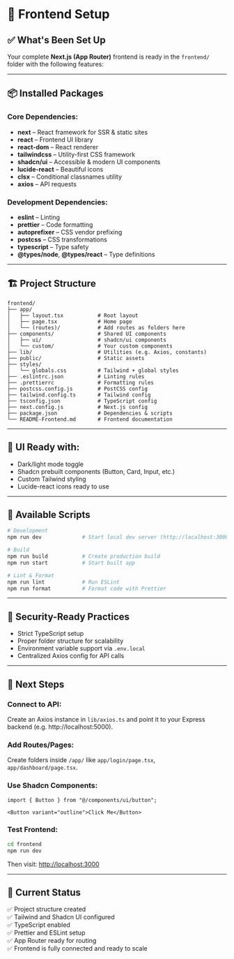 # 🎉 Frontend Setup

## ✅ What's Been Set Up

Your complete **Next.js (App Router)** frontend is ready in the `frontend/` folder with the following features:

---

## 📦 Installed Packages

### Core Dependencies:
- **next** – React framework for SSR & static sites
- **react** – Frontend UI library
- **react-dom** – React renderer
- **tailwindcss** – Utility-first CSS framework
- **shadcn/ui** – Accessible & modern UI components
- **lucide-react** – Beautiful icons
- **clsx** – Conditional classnames utility
- **axios** – API requests

### Development Dependencies:
- **eslint** – Linting
- **prettier** – Code formatting
- **autoprefixer** – CSS vendor prefixing
- **postcss** – CSS transformations
- **typescript** – Type safety
- **@types/node**, **@types/react** – Type definitions

---

## 🏗️ Project Structure

```
frontend/
├── app/
│   ├── layout.tsx           # Root layout
│   ├── page.tsx             # Home page
│   └── (routes)/            # Add routes as folders here
├── components/              # Shared UI components
│   ├── ui/                  # shadcn/ui components
│   └── custom/              # Your custom components
├── lib/                     # Utilities (e.g. Axios, constants)
├── public/                  # Static assets
├── styles/
│   └── globals.css          # Tailwind + global styles
├── .eslintrc.json           # Linting rules
├── .prettierrc              # Formatting rules
├── postcss.config.js        # PostCSS config
├── tailwind.config.ts       # Tailwind config
├── tsconfig.json            # TypeScript config
├── next.config.js           # Next.js config
├── package.json             # Dependencies & scripts
└── README-Frontend.md       # Frontend documentation
```

---

## 🎨 UI Ready with:
- Dark/light mode toggle
- Shadcn prebuilt components (Button, Card, Input, etc.)
- Custom Tailwind styling
- Lucide-react icons ready to use

---

## 🔧 Available Scripts

```bash
# Development
npm run dev             # Start local dev server (http://localhost:3000)

# Build
npm run build           # Create production build
npm run start           # Start built app

# Lint & Format
npm run lint            # Run ESLint
npm run format          # Format code with Prettier
```

---

## 🔐 Security-Ready Practices

- Strict TypeScript setup
- Proper folder structure for scalability
- Environment variable support via `.env.local`
- Centralized Axios config for API calls

---

## 🚀 Next Steps

### Connect to API:
Create an Axios instance in `lib/axios.ts` and point it to your Express backend (e.g. http://localhost:5000).

### Add Routes/Pages:
Create folders inside `/app/` like `app/login/page.tsx`, `app/dashboard/page.tsx`.

### Use Shadcn Components:
```tsx
import { Button } from "@/components/ui/button";

<Button variant="outline">Click Me</Button>
```

### Test Frontend:
```bash
cd frontend
npm run dev
```
Then visit: [http://localhost:3000](http://localhost:3000)

---

## 🎯 Current Status
✅ Project structure created  
✅ Tailwind and Shadcn UI configured  
✅ TypeScript enabled  
✅ Prettier and ESLint setup  
✅ App Router ready for routing  
✅ Frontend is fully connected and ready to scale